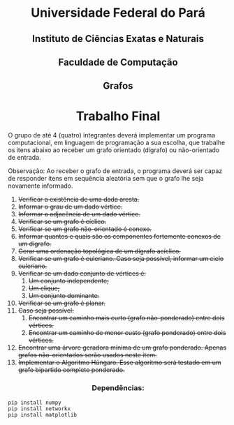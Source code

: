 <h1 style="text-align:center;">Universidade Federal do Pará</h1>

<h2 style="text-align:center;">Instituto de Ciências Exatas e Naturais</h2>

<h2 style="text-align:center;">Faculdade de Computação</h2>

<h2 style="text-align:center;">Grafos</h2>

<h1 style="text-align:center;">Trabalho Final</h1>

O grupo de até 4 (quatro) integrantes deverá implementar um programa computacional, em linguagem de programação a sua escolha, que trabalhe os itens abaixo ao receber um grafo orientado (dı́grafo) ou não-orientado de entrada.

Observação: Ao receber o grafo de entrada, o programa deverá ser capaz de responder itens em sequência aleatória sem que o grafo lhe seja novamente informado.

1. ~~Verificar a existência de uma dada aresta.~~
2. ~~Informar o grau de um dado vértice.~~
3. ~~Informar a adjacência de um dado vértice.~~
4. ~~Verificar se um grafo é cı́clico.~~
5. ~~Verificar se um grafo não-orientado é conexo.~~
6. ~~Informar quantos e quais são os componentes fortemente conexos de um dı́grafo.~~
7. ~~Gerar uma ordenação topológica de um dı́grafo acı́clico.~~
8. ~~Verificar se um grafo é euleriano. Caso seja possı́vel, informar um ciclo euleriano.~~
9. ~~Verificar se um dado conjunto de vértices é:~~
   1.  ~~Um conjunto independente;~~
   2.  ~~Um clique;~~
   3.  ~~Um conjunto dominante.~~
10. ~~Verificar se um grafo é planar.~~
11. ~~Caso seja possı́vel:~~
    1.  ~~Encontrar um caminho mais curto (grafo não-ponderado) entre dois vértices.~~
    2.  ~~Encontrar um caminho de menor custo (grafo ponderado) entre dois vértices.~~
12. ~~Encontrar uma árvore geradora mı́nima de um grafo ponderado. Apenas grafos não-orientados serão usados neste item.~~
13. ~~Implementar o Algoritmo Húngaro. Esse algoritmo será testado em um grafo bipartido completo ponderado.~~

<h3 style="text-align:center;">Dependências:</h3>

```
pip install numpy
pip install networkx
pip install matplotlib
```